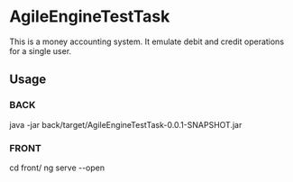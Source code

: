 # AgileEngineTestTask

This is a money accounting system. It emulate debit and credit operations for a single user.

## Usage

### BACK
 java -jar back/target/AgileEngineTestTask-0.0.1-SNAPSHOT.jar

### FRONT
cd front/
ng serve --open